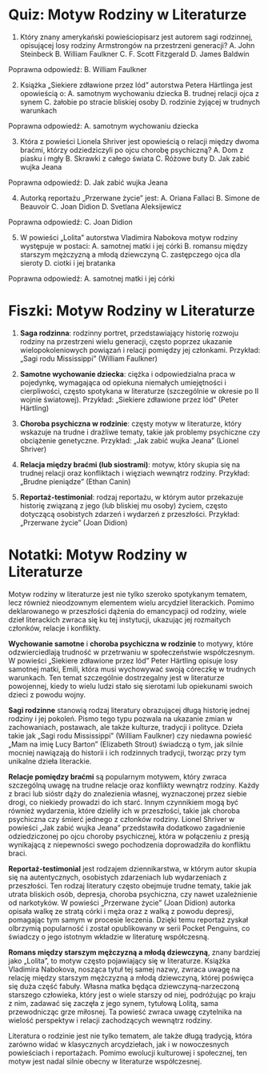  # Quiz: Motyw Rodziny w Literaturze

1. Który znany amerykański powieściopisarz jest autorem sagi rodzinnej, opisującej losy rodziny Armstrongów na przestrzeni generacji?
A. John Steinbeck
B. William Faulkner
C. F. Scott Fitzgerald
D. James Baldwin

Poprawna odpowiedź: B. William Faulkner

2. Książka „Siekiere zdławione przez lód” autorstwa Petera Härtlinga jest opowieścią o:
A. samotnym wychowaniu dziecka
B. trudnej relacji ojca z synem
C. żałobie po stracie bliskiej osoby
D. rodzinie żyjącej w trudnych warunkach

Poprawna odpowiedź: A. samotnym wychowaniu dziecka

3. Która z powieści Lionela Shriver jest opowieścią o relacji między dwoma braćmi, którzy odziedziczyli po ojcu chorobę psychiczną?
A. Dom z piasku i mgły
B. Skrawki z całego świata
C. Różowe buty
D. Jak zabić wujka Jeana

Poprawna odpowiedź: D. Jak zabić wujka Jeana

4. Autorką reportażu „Przerwane życie” jest:
A. Oriana Fallaci
B. Simone de Beauvoir
C. Joan Didion
D. Svetlana Aleksijewicz

Poprawna odpowiedź: C. Joan Didion

5. W powieści „Lolita” autorstwa Vladimira Nabokova motyw rodziny występuje w postaci:
A. samotnej matki i jej córki
B. romansu między starszym mężczyzną a młodą dziewczyną
C. zastępczego ojca dla sieroty
D. ciotki i jej bratanka

Poprawna odpowiedź: A. samotnej matki i jej córki

# Fiszki: Motyw Rodziny w Literaturze

1. **Saga rodzinna**: rodzinny portret, przedstawiający historię rozwoju rodziny na przestrzeni wielu generacji, często poprzez ukazanie wielopokoleniowych powiązań i relacji pomiędzy jej członkami.
    Przykład: „Sagi rodu Mississippi” (William Faulkner)

2. **Samotne wychowanie dziecka**: ciężka i odpowiedzialna praca w pojedynkę, wymagająca od opiekuna niemałych umiejętności i cierpliwości, często spotykana w literaturze (szczególnie w okresie po II wojnie światowej).
    Przykład: „Siekiere zdławione przez lód” (Peter Härtling)

3. **Choroba psychiczna w rodzinie**: częsty motyw w literaturze, który wskazuje na trudne i drażliwe tematy, takie jak problemy psychiczne czy obciążenie genetyczne.
    Przykład: „Jak zabić wujka Jeana” (Lionel Shriver)

4. **Relacja między braćmi (lub siostrami)**: motyw, który skupia się na trudnej relacji oraz konfliktach i więziach wewnątrz rodziny.
    Przykład: „Brudne pieniądze” (Ethan Canin)

5. **Reportaż-testimonial**: rodzaj reportażu, w którym autor przekazuje historię związaną z jego (lub bliskiej mu osoby) życiem, często dotyczącą osobistych zdarzeń i wydarzeń z przeszłości.
    Przykład: „Przerwane życie” (Joan Didion)

# Notatki: Motyw Rodziny w Literaturze

Motyw rodziny w literaturze jest nie tylko szeroko spotykanym tematem, lecz również nieodzownym elementem wielu arcydzieł literackich. Pomimo deklarowanego w przeszłości dążenia do emancypacji od rodziny, wiele dzieł literackich zwraca się ku tej instytucji, ukazując jej rozmaitych członków, relacje i konflikty.

**Wychowanie samotne** i **choroba psychiczna w rodzinie** to motywy, które odzwierciedlają trudność w przetrwaniu w społeczeństwie współczesnym. W powieści „Siekiere zdławione przez lód” Peter Härtling opisuje losy samotnej matki, Emili, która musi wychowywać swoją córeczkę w trudnych warunkach. Ten temat szczególnie dostrzegalny jest w literaturze powojennej, kiedy to wielu ludzi stało się sierotami lub opiekunami swoich dzieci z powodu wojny.

**Sagi rodzinne** stanowią rodzaj literatury obrazującej długą historię jednej rodziny i jej pokoleń. Pismo tego typu pozwala na ukazanie zmian w zachowaniach, postawach, ale także kulturze, tradycji i polityce. Dzieła takie jak „Sagi rodu Mississippi” (William Faulkner) czy niedawna powieść „Mam na imię Lucy Barton” (Elizabeth Strout) świadczą o tym, jak silnie mocniej nawiązają do historii i ich rodzinnych tradycji, tworząc przy tym unikalne dzieła literackie.

**Relacje pomiędzy braćmi** są popularnym motywem, który zwraca szczególną uwagę na trudne relacje oraz konflikty wewnątrz rodziny. Każdy z braci lub sióstr dąży do znalezienia własnej, wyznaczonej przez siebie drogi, co niekiedy prowadzi do ich starć. Innym czynnikiem mogą być również wydarzenia, które dzieliły ich w przeszłości, takie jak choroba psychiczna czy śmierć jednego z członków rodziny. Lionel Shriver w powieści „Jak zabić wujka Jeana” przedstawiła dodatkowo zagadnienie odziedziczonej po ojcu choroby psychicznej, która w połączeniu z presją wynikającą z niepewności swego pochodzenia doprowadziła do konfliktu braci.

**Reportaż-testimonial** jest rodzajem dziennikarstwa, w którym autor skupia się na autentycznych, osobistych zdarzeniach lub wydarzeniach z przeszłości. Ten rodzaj literatury często obejmuje trudne tematy, takie jak utrata bliskich osób, depresja, choroba psychiczna, czy nawet uzależnienie od narkotyków. W powieści „Przerwane życie” (Joan Didion) autorka opisała walkę ze stratą córki i męża oraz z walką z powodu depresji, pomagając tym samym w procesie leczenia. Dzięki temu reportaż zyskał olbrzymią popularność i został opublikowany w serii Pocket Penguins, co świadczy o jego istotnym wkładzie w literaturę współczesną.

**Romans między starszym mężczyzną a młodą dziewczyną**, znany bardziej jako „Lolita”, to motyw często pojawiający się w literaturze. Książka Vladimira Nabokova, nosząca tytuł tej samej nazwy, zwraca uwagę na relację między starszym mężczyzną a młodą dziewczyną, której poświęca się duża część fabuły. Własna matka będąca dziewczyną-narzeczoną starszego człowieka, który jest o wiele starszy od niej, podróżując po kraju z nim, zadawać się zaczęła z jego synem, tytułową Lolitą, sama przewodnicząc grze miłosnej. Ta powieść zwraca uwagę czytelnika na wielość perspektyw i relacji zachodzących wewnątrz rodziny.

Literatura o rodzinie jest nie tylko tematem, ale także długą tradycją, która zarówno widać w klasycznych arcydziełach, jak i w nowoczesnych powieściach i reportażach. Pomimo ewolucji kulturowej i społecznej, ten motyw jest nadal silnie obecny w literaturze współczesnej.